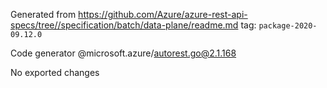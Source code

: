 Generated from https://github.com/Azure/azure-rest-api-specs/tree//specification/batch/data-plane/readme.md tag: `package-2020-09.12.0`

Code generator @microsoft.azure/autorest.go@2.1.168

No exported changes